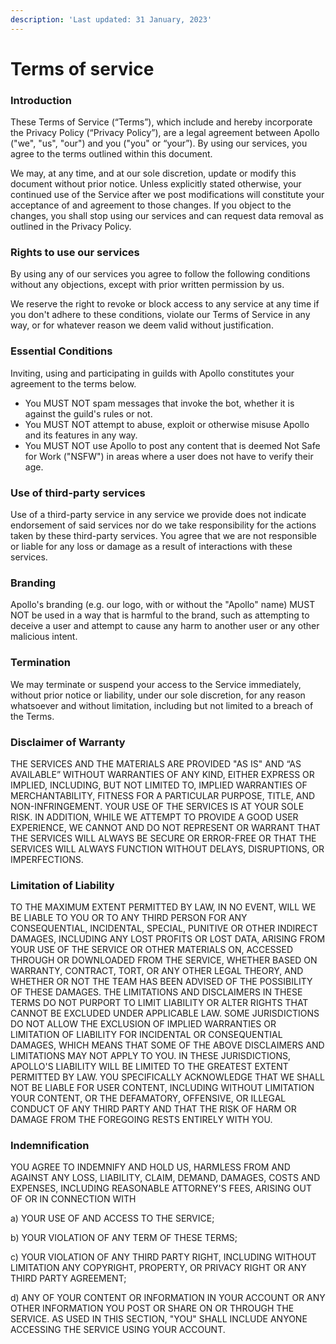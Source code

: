 ```yaml
---
description: 'Last updated: 31 January, 2023'
---
```


# Terms of service

### Introduction

These Terms of Service (“Terms”), which include and hereby incorporate the Privacy Policy (“Privacy Policy”), are a legal agreement between Apollo ("we", "us", "our") and you ("you" or “your”). By using our services, you agree to the terms outlined within this document.

We may, at any time, and at our sole discretion, update or modify this document without prior notice. Unless explicitly stated otherwise, your continued use of the Service after we post modifications will constitute your acceptance of and agreement to those changes. If you object to the changes, you shall stop using our services and can request data removal as outlined in the Privacy Policy.

### Rights to use our services

By using any of our services you agree to follow the following conditions without any objections, except with prior written permission by us.

We reserve the right to revoke or block access to any service at any time if you don't adhere to these conditions, violate our Terms of Service in any way, or for whatever reason we deem valid without justification.

### Essential Conditions

Inviting, using and participating in guilds with Apollo constitutes your agreement to the terms below.

* You MUST NOT spam messages that invoke the bot, whether it is against the guild's rules or not.
* You MUST NOT attempt to abuse, exploit or otherwise misuse Apollo and its features in any way.
* You MUST NOT use Apollo to post any content that is deemed Not Safe for Work ("NSFW") in areas where a user does not have to verify their age.

### Use of third-party services

Use of a third-party service in any service we provide does not indicate endorsement of said services nor do we take responsibility for the actions taken by these third-party services. You agree that we are not responsible or liable for any loss or damage as a result of interactions with these services.

### Branding

Apollo's branding (e.g. our logo, with or without the "Apollo" name) MUST NOT be used in a way that is harmful to the brand, such as attempting to deceive a user and attempt to cause any harm to another user or any other malicious intent.

### Termination

We may terminate or suspend your access to the Service immediately, without prior notice or liability, under our sole discretion, for any reason whatsoever and without limitation, including but not limited to a breach of the Terms.

### Disclaimer of Warranty

THE SERVICES AND THE MATERIALS ARE PROVIDED "AS IS" AND “AS AVAILABLE” WITHOUT WARRANTIES OF ANY KIND, EITHER EXPRESS OR IMPLIED, INCLUDING, BUT NOT LIMITED TO, IMPLIED WARRANTIES OF MERCHANTABILITY, FITNESS FOR A PARTICULAR PURPOSE, TITLE, AND NON-INFRINGEMENT. YOUR USE OF THE SERVICES IS AT YOUR SOLE RISK. IN ADDITION, WHILE WE ATTEMPT TO PROVIDE A GOOD USER EXPERIENCE, WE CANNOT AND DO NOT REPRESENT OR WARRANT THAT THE SERVICES WILL ALWAYS BE SECURE OR ERROR-FREE OR THAT THE SERVICES WILL ALWAYS FUNCTION WITHOUT DELAYS, DISRUPTIONS, OR IMPERFECTIONS.

### Limitation of Liability

TO THE MAXIMUM EXTENT PERMITTED BY LAW, IN NO EVENT, WILL WE BE LIABLE TO YOU OR TO ANY THIRD PERSON FOR ANY CONSEQUENTIAL, INCIDENTAL, SPECIAL, PUNITIVE OR OTHER INDIRECT DAMAGES, INCLUDING ANY LOST PROFITS OR LOST DATA, ARISING FROM YOUR USE OF THE SERVICE OR OTHER MATERIALS ON, ACCESSED THROUGH OR DOWNLOADED FROM THE SERVICE, WHETHER BASED ON WARRANTY, CONTRACT, TORT, OR ANY OTHER LEGAL THEORY, AND WHETHER OR NOT THE TEAM HAS BEEN ADVISED OF THE POSSIBILITY OF THESE DAMAGES. THE LIMITATIONS AND DISCLAIMERS IN THESE TERMS DO NOT PURPORT TO LIMIT LIABILITY OR ALTER RIGHTS THAT CANNOT BE EXCLUDED UNDER APPLICABLE LAW. SOME JURISDICTIONS DO NOT ALLOW THE EXCLUSION OF IMPLIED WARRANTIES OR LIMITATION OF LIABILITY FOR INCIDENTAL OR CONSEQUENTIAL DAMAGES, WHICH MEANS THAT SOME OF THE ABOVE DISCLAIMERS AND LIMITATIONS MAY NOT APPLY TO YOU. IN THESE JURISDICTIONS, APOLLO'S LIABILITY WILL BE LIMITED TO THE GREATEST EXTENT PERMITTED BY LAW. YOU SPECIFICALLY ACKNOWLEDGE THAT WE SHALL NOT BE LIABLE FOR USER CONTENT, INCLUDING WITHOUT LIMITATION YOUR CONTENT, OR THE DEFAMATORY, OFFENSIVE, OR ILLEGAL CONDUCT OF ANY THIRD PARTY AND THAT THE RISK OF HARM OR DAMAGE FROM THE FOREGOING RESTS ENTIRELY WITH YOU.

### Indemnification

YOU AGREE TO INDEMNIFY AND HOLD US, HARMLESS FROM AND AGAINST ANY LOSS, LIABILITY, CLAIM, DEMAND, DAMAGES, COSTS AND EXPENSES, INCLUDING REASONABLE ATTORNEY'S FEES, ARISING OUT OF OR IN CONNECTION WITH&#x20;

a) YOUR USE OF AND ACCESS TO THE SERVICE;&#x20;

b) YOUR VIOLATION OF ANY TERM OF THESE TERMS;&#x20;

c) YOUR VIOLATION OF ANY THIRD PARTY RIGHT, INCLUDING WITHOUT LIMITATION ANY COPYRIGHT, PROPERTY, OR PRIVACY RIGHT OR ANY THIRD PARTY AGREEMENT;

d) ANY OF YOUR CONTENT OR INFORMATION IN YOUR ACCOUNT OR ANY OTHER INFORMATION YOU POST OR SHARE ON OR THROUGH THE SERVICE. AS USED IN THIS SECTION, "YOU" SHALL INCLUDE ANYONE ACCESSING THE SERVICE USING YOUR ACCOUNT.
